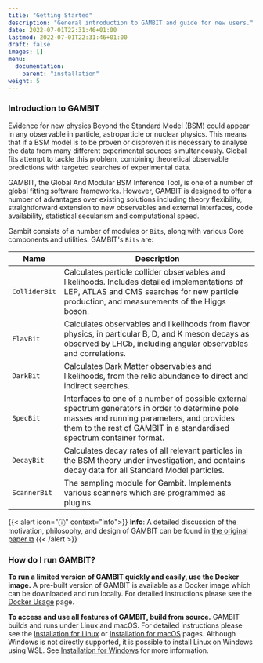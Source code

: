 ```yaml
---
title: "Getting Started"
description: "General introduction to GAMBIT and guide for new users."
date: 2022-07-01T22:31:46+01:00
lastmod: 2022-07-01T22:31:46+01:00
draft: false
images: []
menu:
  documentation:
    parent: "installation"
weight: 5
---
```


### Introduction to GAMBIT

Evidence for new physics Beyond the Standard Model (BSM) could appear in any observable in particle, astroparticle or nuclear physics. This means that if a BSM model is to be proven or disproven it is necessary to analyse the data from many different experimental sources simultaneously. Global fits attempt to tackle this problem, combining theoretical observable predictions with targeted searches of experimental data.

GAMBIT, the Global And Modular BSM Inference Tool, is one of a number of global fitting software frameworks. However, GAMBIT is designed to offer a number of advantages over existing solutions including theory flexibility, straightforward extension to new observables and external interfaces, code availability, statistical secularism and computational speed.

Gambit consists of a number of 
modules or `Bits`, along with various Core components and utilities. GAMBIT's `Bits` are:

| Name | Description |
| --- | --- |
| `ColliderBit` | Calculates particle collider observables and likelihoods. Includes detailed implementations of LEP, ATLAS and CMS searches for new particle production, and measurements of the Higgs boson. |
| `FlavBit` | Calculates observables and likelihoods from flavor physics, in particular B, D, and K meson decays as observed by LHCb, including angular observables and correlations. |
| `DarkBit` | Calculates Dark Matter observables and likelihoods, from the relic abundance to direct and indirect searches. |
| `SpecBit` | Interfaces to one of a number of possible external spectrum generators in order to determine pole masses and running parameters, and provides them to the rest of GAMBIT in a standardised spectrum container format. |
| `DecayBit` | Calculates decay rates of all relevant particles in the BSM theory under investigation, and contains decay data for all Standard Model particles. |
| `ScannerBit` | The sampling module for Gambit. Implements various scanners which are programmed as plugins. |

{{< alert icon="ⓘ" context="info">}}
**Info**: A detailed discussion of the motivation, philosophy, and design of GAMBIT can be found in [the original paper ⧉](https://arxiv.org/abs/1705.07908)
{{< /alert >}}

### How do I run GAMBIT?

**To run a limited version of GAMBIT quickly and easily, use the Docker image.** A pre-built version of GAMBIT is available as a Docker image which can be downloaded and run locally. For detailed instructions please see the [Docker Usage](/documentation/installation/docker_usage/) page.

**To access and use all features of GAMBIT, build from source.** GAMBIT builds and runs under Linux and macOS. For detailed instructions please see the [Installation for Linux](/documentation/installation/installation_for_linux/) or [Installation for macOS](/documentation/installation/installation_for_macos/) pages. Although Windows is not directly supported, it is possible to install Linux on Windows using WSL. See [Installation for Windows](/documentation/installation/installation_for_windows/) for more information.